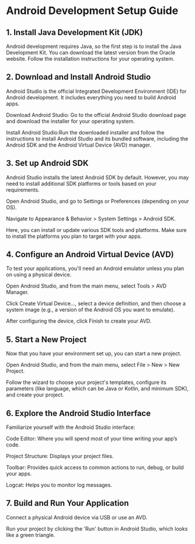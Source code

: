 # Android Development Setup Guide

## 1. Install Java Development Kit (JDK)
Android development requires Java, so the first step is to install the Java Development Kit. You can download the latest version from the Oracle website. Follow the installation instructions for your operating system.

## 2. Download and Install Android Studio
Android Studio is the official Integrated Development Environment (IDE) for Android development. It includes everything you need to build Android apps.

Download Android Studio: Go to the official Android Studio download page and download the installer for your operating system.

Install Android Studio:Run the downloaded installer and follow the instructions to install Android Studio and its bundled software, including the Android SDK and the Android Virtual Device (AVD) manager.

## 3. Set up Android SDK
Android Studio installs the latest Android SDK by default. However, you may need to install additional SDK platforms or tools based on your requirements.

Open Android Studio, and go to Settings or Preferences (depending on your OS).

Navigate to Appearance & Behavior > System Settings > Android SDK.

Here, you can install or update various SDK tools and platforms. Make sure to install the platforms you plan to target with your apps.

## 4. Configure an Android Virtual Device (AVD)
To test your applications, you'll need an Android emulator unless you plan on using a physical device.

Open Android Studio, and from the main menu, select Tools > AVD Manager.

Click Create Virtual Device…, select a device definition, and then choose a system image (e.g., a version of the Android OS you want to emulate).

After configuring the device, click Finish to create your AVD.

## 5. Start a New Project
Now that you have your environment set up, you can start a new project.

Open Android Studio, and from the main menu, select File > New > New Project.

Follow the wizard to choose your project's templates, configure its parameters (like language, which can be Java or Kotlin, and minimum SDK), and create your project.

## 6. Explore the Android Studio Interface
Familiarize yourself with the Android Studio interface:

Code Editor: Where you will spend most of your time writing your app’s code.

Project Structure: Displays your project files.

Toolbar: Provides quick access to common actions to run, debug, or build your apps.

Logcat: Helps you to monitor log messages.

## 7. Build and Run Your Application
Connect a physical Android device via USB or use an AVD.

Run your project by clicking the 'Run' button in Android Studio, which looks like a green triangle.
